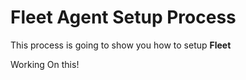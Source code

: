 # Fleet Agent Setup Process

This process is going to show you how to setup **Fleet**

Working On this!